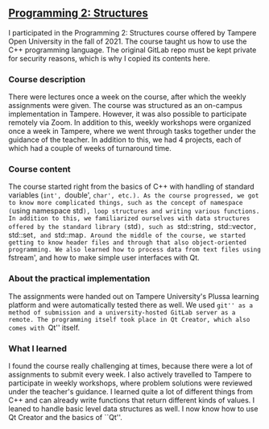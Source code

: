 ## [Programming 2: Structures](https://www.tuni.fi/fi/tule-opiskelemaan/fitech-ohjelmointi-2-rakenteet)

I participated in the Programming 2: Structures course offered by Tampere Open University in the fall of 2021. The course taught us how to use the C++ programming language. The original GitLab repo must be kept private for security reasons, which is why I copied its contents here.

### Course description

There were lectures once a week on the course, after which the weekly assignments were given. The course was structured as an on-campus implementation in Tampere. However, it was also possible to participate remotely via Zoom. In addition to this, weekly workshops were organized once a week in Tampere, where we went through tasks together under the guidance of the teacher. In addition to this, we had 4 projects, each of which had a couple of weeks of turnaround time.

### Course content

The course started right from the basics of C++ with handling of standard variables (`int', `double', `char', etc.). As the course progressed, we got to know more complicated things, such as the concept of namespace (`using namespace std`), loop structures and writing various functions. In addition to this, we familiarized ourselves with data structures offered by the standard library (`std`), such as `std::string`, `std::vector`, `std::set`, and `std::map`. Around the middle of the course, we started getting to know header files and through that also object-oriented programming. We also learned how to process data from text files using `fstream', and how to make simple user interfaces with Qt.

### About the practical implementation

The assignments were handed out on Tampere University's Plussa learning platform and were automatically tested there as well. We used ``git'' as a method of submission and a university-hosted GitLab server as a remote. The programming itself took place in Qt Creator, which also comes with ``Qt'' itself.

### What I learned

I found the course really challenging at times, because there were a lot of assignments to submit every week. I also actively travelled to Tampere to participate in weekly workshops, where problem solutions were reviewed under the teacher's guidance. I learned quite a lot of different things from C++ and can already write functions that return different kinds of values. I leaned to handle basic level data structures as well. I now know how to use Qt Creator and the basics of ``Qt''.
